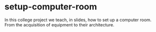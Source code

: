 # setup-computer-room
In this college project we teach, in slides, how to set up a computer room. From the acquisition of equipment to their architecture.
